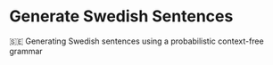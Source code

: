 # Generate Swedish Sentences

🇸🇪 Generating Swedish sentences using a probabilistic context-free grammar
